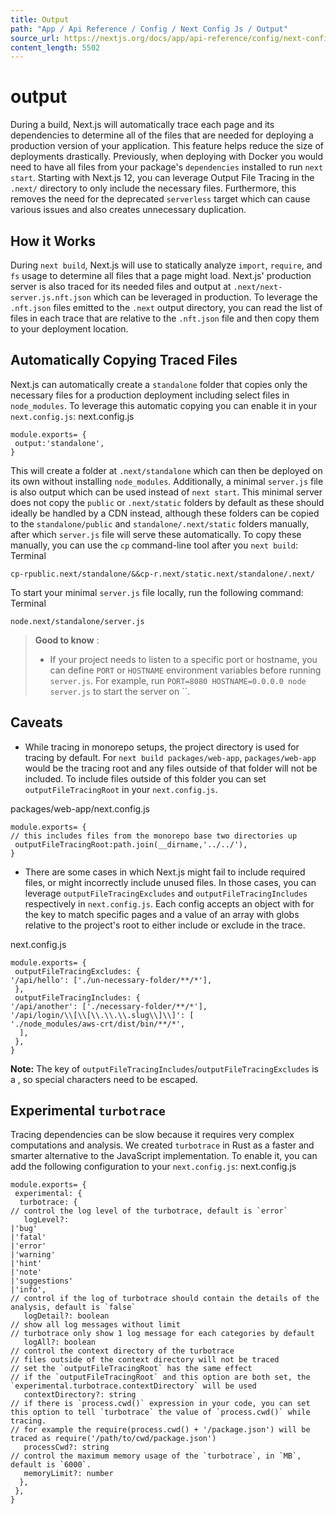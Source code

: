 ```yaml
---
title: Output
path: "App / Api Reference / Config / Next Config Js / Output"
source_url: https://nextjs.org/docs/app/api-reference/config/next-config-js/output
content_length: 5502
---
```


# output
During a build, Next.js will automatically trace each page and its dependencies to determine all of the files that are needed for deploying a production version of your application.
This feature helps reduce the size of deployments drastically. Previously, when deploying with Docker you would need to have all files from your package's `dependencies` installed to run `next start`. Starting with Next.js 12, you can leverage Output File Tracing in the `.next/` directory to only include the necessary files.
Furthermore, this removes the need for the deprecated `serverless` target which can cause various issues and also creates unnecessary duplication.
## How it Works
During `next build`, Next.js will use to statically analyze `import`, `require`, and `fs` usage to determine all files that a page might load.
Next.js' production server is also traced for its needed files and output at `.next/next-server.js.nft.json` which can be leveraged in production.
To leverage the `.nft.json` files emitted to the `.next` output directory, you can read the list of files in each trace that are relative to the `.nft.json` file and then copy them to your deployment location.
## Automatically Copying Traced Files
Next.js can automatically create a `standalone` folder that copies only the necessary files for a production deployment including select files in `node_modules`.
To leverage this automatic copying you can enable it in your `next.config.js`:
next.config.js
```
module.exports= {
 output:'standalone',
}
```

This will create a folder at `.next/standalone` which can then be deployed on its own without installing `node_modules`.
Additionally, a minimal `server.js` file is also output which can be used instead of `next start`. This minimal server does not copy the `public` or `.next/static` folders by default as these should ideally be handled by a CDN instead, although these folders can be copied to the `standalone/public` and `standalone/.next/static` folders manually, after which `server.js` file will serve these automatically.
To copy these manually, you can use the `cp` command-line tool after you `next build`:
Terminal
```
cp-rpublic.next/standalone/&&cp-r.next/static.next/standalone/.next/
```

To start your minimal `server.js` file locally, run the following command:
Terminal
```
node.next/standalone/server.js
```

> **Good to know** :
>   * If your project needs to listen to a specific port or hostname, you can define `PORT` or `HOSTNAME` environment variables before running `server.js`. For example, run `PORT=8080 HOSTNAME=0.0.0.0 node server.js` to start the server on ``.
> 

## Caveats
  * While tracing in monorepo setups, the project directory is used for tracing by default. For `next build packages/web-app`, `packages/web-app` would be the tracing root and any files outside of that folder will not be included. To include files outside of this folder you can set `outputFileTracingRoot` in your `next.config.js`.


packages/web-app/next.config.js
```
module.exports= {
// this includes files from the monorepo base two directories up
 outputFileTracingRoot:path.join(__dirname,'../../'),
}
```

  * There are some cases in which Next.js might fail to include required files, or might incorrectly include unused files. In those cases, you can leverage `outputFileTracingExcludes` and `outputFileTracingIncludes` respectively in `next.config.js`. Each config accepts an object with for the key to match specific pages and a value of an array with globs relative to the project's root to either include or exclude in the trace.


next.config.js
```
module.exports= {
 outputFileTracingExcludes: {
'/api/hello': ['./un-necessary-folder/**/*'],
 },
 outputFileTracingIncludes: {
'/api/another': ['./necessary-folder/**/*'],
'/api/login/\\[\\[\\.\\.\\.slug\\]\\]': [
'./node_modules/aws-crt/dist/bin/**/*',
  ],
 },
}
```

**Note:** The key of `outputFileTracingIncludes`/`outputFileTracingExcludes` is a , so special characters need to be escaped.
## Experimental `turbotrace`
Tracing dependencies can be slow because it requires very complex computations and analysis. We created `turbotrace` in Rust as a faster and smarter alternative to the JavaScript implementation.
To enable it, you can add the following configuration to your `next.config.js`:
next.config.js
```
module.exports= {
 experimental: {
  turbotrace: {
// control the log level of the turbotrace, default is `error`
   logLevel?:
|'bug'
|'fatal'
|'error'
|'warning'
|'hint'
|'note'
|'suggestions'
|'info',
// control if the log of turbotrace should contain the details of the analysis, default is `false`
   logDetail?: boolean
// show all log messages without limit
// turbotrace only show 1 log message for each categories by default
   logAll?: boolean
// control the context directory of the turbotrace
// files outside of the context directory will not be traced
// set the `outputFileTracingRoot` has the same effect
// if the `outputFileTracingRoot` and this option are both set, the `experimental.turbotrace.contextDirectory` will be used
   contextDirectory?: string
// if there is `process.cwd()` expression in your code, you can set this option to tell `turbotrace` the value of `process.cwd()` while tracing.
// for example the require(process.cwd() + '/package.json') will be traced as require('/path/to/cwd/package.json')
   processCwd?: string
// control the maximum memory usage of the `turbotrace`, in `MB`, default is `6000`.
   memoryLimit?: number
  },
 },
}
```
